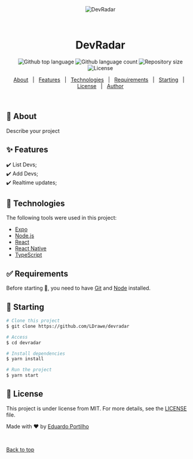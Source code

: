 <div align="center" id="top"> 
  <img src="./.github/app.gif" alt="DevRadar" />

  &#xa0;

  <!-- <a href="https://devradar.netlify.app">Demo</a> -->
</div>

<h1 align="center">DevRadar</h1>

<p align="center">
  <img alt="Github top language" src="https://img.shields.io/github/languages/top/LDrawe/devradar?color=56BEB8">

  <img alt="Github language count" src="https://img.shields.io/github/languages/count/LDrawe/devradar?color=56BEB8">

  <img alt="Repository size" src="https://img.shields.io/github/repo-size/LDrawe/devradar?color=56BEB8">

  <img alt="License" src="https://img.shields.io/github/license/LDrawe/devradar?color=56BEB8">

  <!-- <img alt="Github issues" src="https://img.shields.io/github/issues/LDrawe/devradar?color=56BEB8" /> -->

  <!-- <img alt="Github forks" src="https://img.shields.io/github/forks/LDrawe/devradar?color=56BEB8" /> -->

  <!-- <img alt="Github stars" src="https://img.shields.io/github/stars/LDrawe/devradar?color=56BEB8" /> -->
</p>

<!-- Status -->

<!-- <h4 align="center"> 
	🚧  DevRadar 🚀 Under construction...  🚧
</h4> 

<hr> -->

<p align="center">
  <a href="#dart-about">About</a> &#xa0; | &#xa0; 
  <a href="#sparkles-features">Features</a> &#xa0; | &#xa0;
  <a href="#rocket-technologies">Technologies</a> &#xa0; | &#xa0;
  <a href="#white_check_mark-requirements">Requirements</a> &#xa0; | &#xa0;
  <a href="#checkered_flag-starting">Starting</a> &#xa0; | &#xa0;
  <a href="#memo-license">License</a> &#xa0; | &#xa0;
  <a href="https://github.com/LDrawe" target="_blank">Author</a>
</p>

<br>

## :dart: About ##

Describe your project

## :sparkles: Features ##

:heavy_check_mark: List Devs;\
:heavy_check_mark: Add Devs;\
:heavy_check_mark: Realtime updates;

## :rocket: Technologies ##

The following tools were used in this project:

- [Expo](https://expo.io/)
- [Node.js](https://nodejs.org/en/)
- [React](https://pt-br.reactjs.org/)
- [React Native](https://reactnative.dev/)
- [TypeScript](https://www.typescriptlang.org/)

## :white_check_mark: Requirements ##

Before starting :checkered_flag:, you need to have [Git](https://git-scm.com) and [Node](https://nodejs.org/en/) installed.

## :checkered_flag: Starting ##

```bash
# Clone this project
$ git clone https://github.com/LDrawe/devradar

# Access
$ cd devradar

# Install dependencies
$ yarn install

# Run the project
$ yarn start

```

## :memo: License ##

This project is under license from MIT. For more details, see the [LICENSE](LICENSE) file.


Made with :heart: by <a href="https://github.com/LDrawe" target="_blank">Eduardo Portilho</a>

&#xa0;

<a href="#top">Back to top</a>
